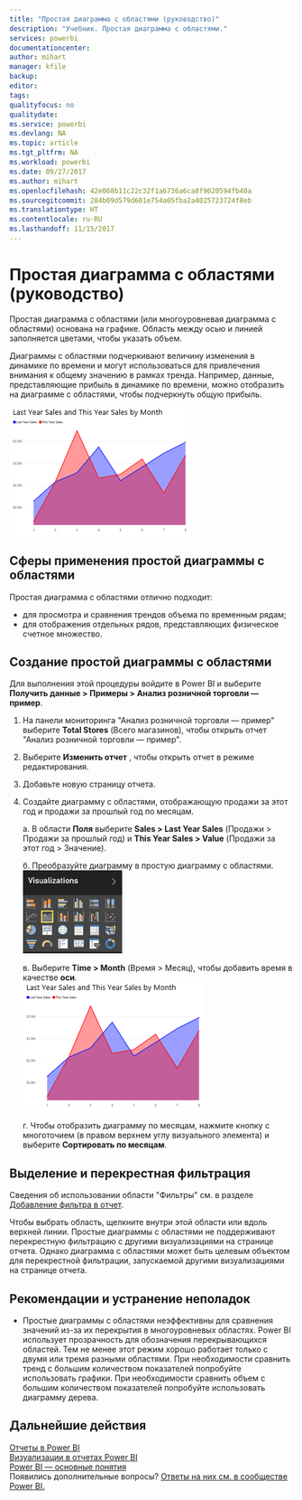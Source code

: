 ```yaml
---
title: "Простая диаграмма с областями (руководство)"
description: "Учебник. Простая диаграмма с областями."
services: powerbi
documentationcenter: 
author: mihart
manager: kfile
backup: 
editor: 
tags: 
qualityfocus: no
qualitydate: 
ms.service: powerbi
ms.devlang: NA
ms.topic: article
ms.tgt_pltfrm: NA
ms.workload: powerbi
ms.date: 09/27/2017
ms.author: mihart
ms.openlocfilehash: 42e068b11c22c32f1a6736a6ca8f9020594fb40a
ms.sourcegitcommit: 284b09d579d601e754a05fba2a4025723724f8eb
ms.translationtype: HT
ms.contentlocale: ru-RU
ms.lasthandoff: 11/15/2017
---
```

# <a name="basic-area-chart-tutorial"></a>Простая диаграмма с областями (руководство)
Простая диаграмма с областями (или многоуровневая диаграмма с областями) основана на графике. Область между осью и линией заполняется цветами, чтобы указать объем. 

Диаграммы с областями подчеркивают величину изменения в динамике по времени и могут использоваться для привлечения внимания к общему значению в рамках тренда. Например, данные, представляющие прибыль в динамике по времени, можно отобразить на диаграмме с областями, чтобы подчеркнуть общую прибыль.

![](media/power-bi-visualization-basic-area-chart/powerbi-area-chartnew.png)

## <a name="when-to-use-a-basic-area-chart"></a>Сферы применения простой диаграммы с областями
Простая диаграмма с областями отлично подходит:

* для просмотра и сравнения трендов объема по временным рядам; 
* для отображения отдельных рядов, представляющих физическое счетное множество.

## <a name="create-a-basic-area-chart"></a>Создание простой диаграммы с областями
Для выполнения этой процедуры войдите в Power BI и выберите **Получить данные \> Примеры \> Анализ розничной торговли — пример**. 

1. На панели мониторинга "Анализ розничной торговли — пример" выберите **Total Stores** (Всего магазинов), чтобы открыть отчет "Анализ розничной торговли — пример".
2. Выберите **Изменить отчет** , чтобы открыть отчет в режиме редактирования.
3. Добавьте новую страницу отчета.
4. Создайте диаграмму с областями, отображающую продажи за этот год и продажи за прошлый год по месяцам.
   
   а.  В области **Поля** выберите **Sales \> Last Year Sales** (Продажи > Продажи за прошлый год) и **This Year Sales > Value** (Продажи за этот год > Значение).
   
   б.  Преобразуйте диаграмму в простую диаграмму с областями.    
   ![](media/power-bi-visualization-basic-area-chart/convertchart.png)
   
   в.  Выберите **Time \> Month** (Время > Месяц), чтобы добавить время в качестве **оси**.   
   ![](media/power-bi-visualization-basic-area-chart/powerbi-area-chartnew.png)
   
   г.  Чтобы отобразить диаграмму по месяцам, нажмите кнопку с многоточием (в правом верхнем углу визуального элемента) и выберите **Сортировать по месяцам**.

## <a name="highlighting-and-cross-filtering"></a>Выделение и перекрестная фильтрация
Сведения об использовании области "Фильтры" см. в разделе [Добавление фильтра в отчет](power-bi-report-add-filter.md).

Чтобы выбрать область, щелкните внутри этой области или вдоль верхней линии.  Простые диаграммы с областями не поддерживают перекрестную фильтрацию с другими визуализациями на странице отчета. Однако диаграмма с областями может быть целевым объектом для перекрестной фильтрации, запускаемой другими визуализациями на странице отчета.

## <a name="considerations-and-troubleshooting"></a>Рекомендации и устранение неполадок
* Простые диаграммы с областями неэффективны для сравнения значений из-за их перекрытия в многоуровневых областях. Power BI использует прозрачность для обозначения перекрывающихся областей. Тем не менее этот режим хорошо работает только с двумя или тремя разными областями. При необходимости сравнить тренд с большим количеством показателей попробуйте использовать графики. При необходимости сравнить объем с большим количеством показателей попробуйте использовать диаграмму дерева.

## <a name="next-steps"></a>Дальнейшие действия
[Отчеты в Power BI](service-reports.md)  
[Визуализации в отчетах Power BI](power-bi-report-visualizations.md)  
[Power BI — основные понятия](service-basic-concepts.md)  
Появились дополнительные вопросы? [Ответы на них см. в сообществе Power BI.](http://community.powerbi.com/)

